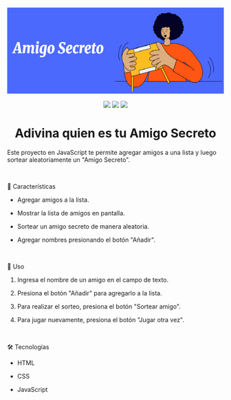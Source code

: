 <p align="center">
  <img src="assets/banner_amigo_secreto.png" alt="Banner" width="600">
</p>

<p align="center">
  <img src="https://img.shields.io/badge/STATUS-TERMINADO-green">
  <img src="https://img.shields.io/badge/LICENCIA-ALURA G8-blue">
  <img src="https://img.shields.io/badge/HECHO EN-MARZO 2025-yellow">
   </p>


<h1 align="center">Adivina quien es tu Amigo Secreto</h1>

<p>Este proyecto en JavaScript te permite agregar amigos a una lista y luego sortear aleatoriamente un "Amigo Secreto".</p>

<br>

📌 Características

- Agregar amigos a la lista.

- Mostrar la lista de amigos en pantalla.

- Sortear un amigo secreto de manera aleatoria.

- Agregar nombres presionando el botón "Añadir".
  
<br>

🚀 Uso

1) Ingresa el nombre de un amigo en el campo de texto.

2) Presiona el botón "Añadir" para agregarlo a la lista.

3) Para realizar el sorteo, presiona el botón "Sortear amigo".

4) Para jugar nuevamente, presiona el botón "Jugar otra vez".

<br>

🛠️ Tecnologías

- HTML

- CSS

- JavaScript
